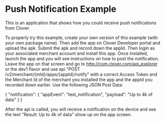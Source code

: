 # Push Notification Example

This is an application that shows how you could receive push notifications from Clover.

To properly try this example, create your own version of this example (with your own package name).  Then add the app on Clover Developer portal and upload the apk.  Submit the apk and record down the appId.  Then login as your associated merchant account and install this app.  Once installed, launch the app and you will see instructions on how to post the notification.  Leave the app on that screen and go to http://com.clover.com/api_explorer or the dev1 flavor and use api "POST /v2/merchant/{mId}/apps/{appId}/notify" with a correct Access Token and the Merchant Id of the merchant you installed the app and the appId you recorded down earlier.  Use the following JSON Post Data:

{
  "notification": {
    "appEvent": "test_notification",
    "payload": "Up to 4k of data"
  }
}

After the api is called, you will receive a notification on the device and see the text "Result: Up to 4k of data" show up on the app screen.
